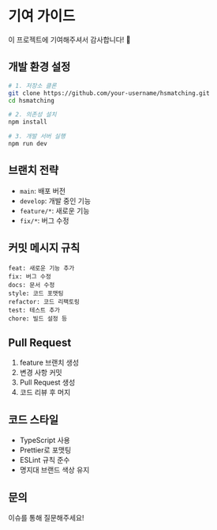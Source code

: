 # 기여 가이드

이 프로젝트에 기여해주셔서 감사합니다! 🙏

## 개발 환경 설정

```bash
# 1. 저장소 클론
git clone https://github.com/your-username/hsmatching.git
cd hsmatching

# 2. 의존성 설치
npm install

# 3. 개발 서버 실행
npm run dev
```

## 브랜치 전략

- `main`: 배포 버전
- `develop`: 개발 중인 기능
- `feature/*`: 새로운 기능
- `fix/*`: 버그 수정

## 커밋 메시지 규칙

```
feat: 새로운 기능 추가
fix: 버그 수정
docs: 문서 수정
style: 코드 포맷팅
refactor: 코드 리팩토링
test: 테스트 추가
chore: 빌드 설정 등
```

## Pull Request

1. feature 브랜치 생성
2. 변경 사항 커밋
3. Pull Request 생성
4. 코드 리뷰 후 머지

## 코드 스타일

- TypeScript 사용
- Prettier로 포맷팅
- ESLint 규칙 준수
- 명지대 브랜드 색상 유지

## 문의

이슈를 통해 질문해주세요!

